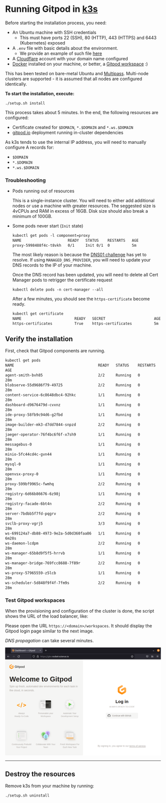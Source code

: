 # Running Gitpod in [k3s](https://k3s.io)

Before starting the installation process, you need:

- An Ubuntu machine with SSH credentials
  - This must have ports 22 (SSH), 80 (HTTP), 443 (HTTPS) and 6443 (Kubernetes) exposed
- A `.env` file with basic details about the environment.
  - We provide an example of such file [here](.env.example)
- A [Cloudflare](https://cloudflare.com) account with your domain name configured
- [Docker](https://docs.docker.com/engine/install) installed on your machine, or better, a [Gitpod workspace](https://github.com/MrSimonEmms/gitpod-k3s-guide) :)

This has been tested on bare-metal Ubuntu and [Multipass](https://multipass.run). Multi-node clusters
are supported - it is assumed that all nodes are configured identically.

**To start the installation, execute:**

```shell
./setup.sh install
```

This process takes about 5 minutes. In the end, the following resources are configured:
  - Certificate created for `$DOMAIN`, `*.$DOMAIN` and `*.ws.$DOMAIN`
  - [gitpod.io](https://github.com/gitpod-io/gitpod) deployment running in-cluster dependencies

As k3s tends to use the internal IP address, you will need to manually configure A records for:
 - `$DOMAIN`
 - `*.$DOMAIN`
 - `*.ws.$DOMAIN`

### Troubleshooting

- Pods running out of resources

  This is a single-instance cluster. You will need to either add additional nodes or use a machine with greater resources.
  The seggested size is 4vCPUs and RAM in excess of 16GB. Disk size should also break a minimum of 100GB.

- Some pods never start (`Init` state)

  ```shell
  kubectl get pods -l component=proxy
  NAME                     READY   STATUS    RESTARTS   AGE
  proxy-5998488f4c-t8vkh   0/1     Init 0/1  0          5m
  ```

  The most likely reason is because the [DNS01 challenge](https://cert-manager.io/docs/configuration/acme/dns01/) has yet to resolve. If using `MANAGED_DNS_PROVIDER`, you will need to update your DNS records to the IP of your machine.

  Once the DNS record has been updated, you will need to delete all Cert Manager pods to retrigger the certificate request

  ```shell
  kubectl delete pods -n cert-manager --all
  ```

  After a few minutes, you should see the `https-certificate` become ready.

  ```shell
  kubectl get certificate
  NAME                        READY   SECRET                      AGE
  https-certificates          True    https-certificates          5m

## Verify the installation

First, check that Gitpod components are running.

```shell
kubectl get pods
NAME                                      READY   STATUS    RESTARTS   AGE
agent-smith-bvh85                         2/2     Running   0          28m
blobserve-55d9686f79-49725                2/2     Running   0          28m
content-service-6c8648dbc4-92hkc          1/1     Running   0          28m
dashboard-d9676479d-cvxnz                 1/1     Running   0          28m
ide-proxy-58fb9c94d6-g2fbd                1/1     Running   0          28m
image-builder-mk3-d7dd7844-snpzd          2/2     Running   0          28m
jaeger-operator-76f4bc6f6f-x7sh9          1/1     Running   0          28m
messagebus-0                              1/1     Running   0          28m
minio-5fc44cd4c-gvn44                     1/1     Running   0          28m
mysql-0                                   1/1     Running   0          28m
openvsx-proxy-0                           1/1     Running   0          28m
proxy-599bf9965c-fwmhq                    2/2     Running   0          28m
registry-6d66b86676-6z98j                 1/1     Running   0          28m
registry-facade-6bt4n                     2/2     Running   0          28m
server-7bdbb5f7fd-pqgrv                   2/2     Running   0          28m
svclb-proxy-vgrj5                         3/3     Running   0          28m
ws-699124a7-db88-4973-9e2a-5d0d360faa86   1/1     Running   0          6m28s
ws-daemon-lcdpm                           2/2     Running   0          28m
ws-manager-65b8d9f5f5-hrrvb               1/1     Running   0          28m
ws-manager-bridge-769fcc8688-7f89r        2/2     Running   0          28m
ws-proxy-57965559-z5lcb                   1/1     Running   0          28m
ws-scheduler-5d848f9f4f-7fm9s             2/2     Running   0          28m
```

### Test Gitpod workspaces

When the provisioning and configuration of the cluster is done, the script shows the URL of the load balancer,
like:

Please open the URL `https://<domain>/workspaces`.
It should display the Gitpod login page similar to the next image.

*DNS propagation* can take several minutes.

![Gitpod login page](./images/gitpod-login.png "Gitpod Login Page")

----

## Destroy the resources

Remove k3s from your machine by running:

```shell
./setup.sh uninstall
```
